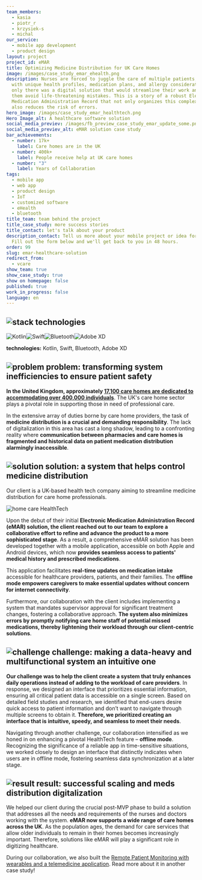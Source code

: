 ```yaml
---
team_members:
  - kasia
  - piotr_r
  - krzysiek-s
  - michal
our_service:
  - mobile app development
  - product design
layout: project
project_id: eMAR
title: Optimizing Medicine Distribution for UK Care Homes
image: /images/case_study_emar_ehealth.png
description: Nurses are forced to juggle the care of multiple patients, each
  with unique health profiles, medication plans, and allergy considerations. If
  only there was a digital solution that would streamline their work and help
  them avoid life-threatening mistakes. This is a story of a robust Electronic
  Medication Administration Record that not only organizes this complexity but
  also reduces the risk of errors.
hero_image: /images/case_study_emar_healthtech.png
Hero Image_alt: A healthcare software solution
social_media_previev: /images/fb_preview_case_study_emar_update_some.png
social_media_previev_alt: eMAR solution case study
bar_achievements:
  - number: 17k+
    label: Care homes are in the UK
  - number: 400k+
    label: People receive help at UK care homes
  - number: "3"
    label: Years of Collaboration
tags:
  - mobile app
  - web app
  - product design
  - IoT
  - customized software
  - eHealth
  - bluetooth
title_team: team behind the project
title_case_study: more success stories
title_contact: let's talk about your product
description_contact: Tell us more about your mobile project or idea for an app.
  Fill out the form below and we'll get back to you in 48 hours.
order: 99
slug: emar-healthcare-solution
redirect_from:
  - vcare
show_team: true
show_case_study: true
show on homepage: false
published: true
work_in_progress: false
language: en
---
```

## ![stack](/images/skills.svg) technologies

![Kotlin](/images/kotlin_new_stack_logo.svg)![Swift](/images/swift_icon_stack.svg)![Bluetooth](/images/bluetooth_stack_logo.svg)![Adobe XD](/images/adobexdstack_logo.svg)

**technologies:** Kotlin, Swift, Bluetooth, Adobe XD

## ![problem](/images/three_flags.svg) problem: transforming system inefficiencies to ensure patient safety

**In the United Kingdom, approximately [17,100 care homes are dedicated to accommodating over 400,000 individuals](https://www.braemarfinance.co.uk/s/insights/blog/facts-figures-uk-care-home-sector-MCXEQ2ZU7QKVFOBOP272VSXJDDWQ#:~:text=The%20care%20home%20sector%20in,after%20more%20than%20400%2C000%20people.)**. The UK's care home sector plays a pivotal role in supporting those in need of professional care.

In the extensive array of duties borne by care home providers, the task of **medicine distribution is a crucial and demanding responsibility**. The lack of digitalization in this area has cast a long shadow, leading to a confronting reality where **communication between pharmacies and care homes is fragmented and historical data on patient medication distribution alarmingly inaccessible**.

## ![solution](/images/goal_title_section.png) solution: a system that helps control medicine distribution

Our client is a UK-based health tech company aiming to streamline medicine distribution for care home professionals. 

![home care HealthTech](blob:https://brightinventions.pl/c34ed702-a0dd-44a5-b251-ac6091eb69e5 "home care HealthTech")

Upon the debut of their initial **Electronic Medication Administration Record (eMAR) solution, the client reached out to our team to explore a collaborative effort to refine and advance the product to a more sophisticated stage**. As a result, a comprehensive eMAR solution has been developed together with a mobile application, accessible on both Apple and Android devices, which now **provides seamless access to patients' medical history and prescribed medications**.

This application facilitates **real-time updates on medication intake** accessible for healthcare providers, patients, and their families. The **offline mode empowers caregivers to make essential updates without concern for internet connectivity**.

Furthermore, our collaboration with the client includes implementing a system that mandates supervisor approval for significant treatment changes, fostering a collaborative approach. **The system also minimizes errors by promptly notifying care home staff of potential missed medications, thereby lightening their workload through our client-centric solutions**.

## ![challenge](/images/gearwheel.svg) challenge: making a data-heavy and multifunctional system an intuitive one

**Our challenge was to help the client create a system that truly enhances daily operations instead of adding to the workload of care providers**. In response, we designed an interface that prioritizes essential information, ensuring all critical patient data is accessible on a single screen. Based on detailed field studies and research, we identified that end-users desire quick access to patient information and don’t want to navigate through multiple screens to obtain it. **Therefore, we prioritized creating an interface that is intuitive, speedy, and seamless to meet their needs**.

Navigating through another challenge, our collaboration intensified as we honed in on enhancing a pivotal HealthTech feature – **offline mode**. Recognizing the significance of a reliable app in time-sensitive situations, we worked closely to design an interface that distinctly indicates when users are in offline mode, fostering seamless data synchronization at a later stage.

## ![result](/images/results_icon_title_small.png) result: successful scaling and meds distribution digitalization

We helped our client during the crucial post-MVP phase to build a solution that addresses all the needs and requirements of the nurses and doctors working with the system. **eMAR now supports a wide range of care homes across the UK**. As the population ages, the demand for care services that allow older individuals to remain in their homes becomes increasingly important. Therefore, solutions like eMAR will play a significant role in digitizing healthcare.

During our collaboration, we also built the [Remote Patient Monitoring with wearables and a telemedicine application](/projects/remote-patient-monitoring/). Read more about it in another case study!